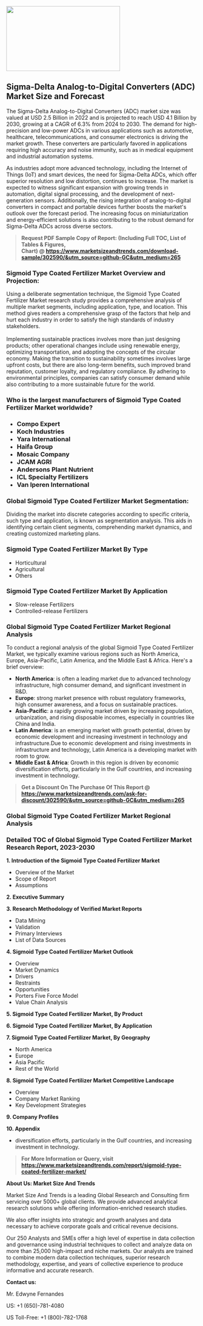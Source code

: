 <p><img class="alignnone size-medium wp-image-20088" src="https://ffe5etoiles.com/wp-content/uploads/2024/12/MST1-300x171.png" alt="" width="300" height="171" /></p><h2>Sigma-Delta Analog-to-Digital Converters (ADC) Market Size and Forecast</h2><p>The Sigma-Delta Analog-to-Digital Converters (ADC) market size was valued at USD 2.5 Billion in 2022 and is projected to reach USD 4.1 Billion by 2030, growing at a CAGR of 6.3% from 2024 to 2030. The demand for high-precision and low-power ADCs in various applications such as automotive, healthcare, telecommunications, and consumer electronics is driving the market growth. These converters are particularly favored in applications requiring high accuracy and noise immunity, such as in medical equipment and industrial automation systems.</p><p>As industries adopt more advanced technology, including the Internet of Things (IoT) and smart devices, the need for Sigma-Delta ADCs, which offer superior resolution and low distortion, continues to increase. The market is expected to witness significant expansion with growing trends in automation, digital signal processing, and the development of next-generation sensors. Additionally, the rising integration of analog-to-digital converters in compact and portable devices further boosts the market's outlook over the forecast period. The increasing focus on miniaturization and energy-efficient solutions is also contributing to the robust demand for Sigma-Delta ADCs across diverse sectors.</p></p><blockquote id="" class=""><strong>Request PDF Sample Copy of Report: (Including Full TOC, List of Tables &amp; Figures, Chart)&nbsp;@&nbsp;<strong><a href="https://www.marketsizeandtrends.com/download-sample/302590/&utm_source=github-GC&utm_medium=265" target="_blank">https://www.marketsizeandtrends.com/download-sample/302590/&utm_source=github-GC&utm_medium=265</a></strong></strong></blockquote><h3 id="" class="">Sigmoid Type Coated Fertilizer Market&nbsp;Overview and Projection:</h3><p id="" class="">Using a deliberate segmentation technique, the Sigmoid Type Coated Fertilizer Market research study provides a comprehensive analysis of multiple market segments, including application, type, and location. This method gives readers a comprehensive grasp of the factors that help and hurt each industry in order to satisfy the high standards of industry stakeholders. <br /> <br />Implementing sustainable practices involves more than just designing products; other operational changes include using renewable energy, optimizing transportation, and adopting the concepts of the circular economy. Making the transition to sustainability sometimes involves large upfront costs, but there are also long-term benefits, such improved brand reputation, customer loyalty, and regulatory compliance. By adhering to environmental principles, companies can satisfy consumer demand while also contributing to a more sustainable future for the world.</p><h3 id="" class="">Who is the largest manufacturers of&nbsp;Sigmoid Type Coated Fertilizer Market worldwide?</h3><h3 class=""><p><ul><li>Compo Expert </li><li> Koch Industries </li><li> Yara International </li><li> Haifa Group </li><li> Mosaic Company </li><li> JCAM AGRI </li><li> Andersons Plant Nutrient </li><li> ICL Specialty Fertilizers </li><li> Van Iperen International</li></ul></p></h3><h3 id="" class="">Global&nbsp;Sigmoid Type Coated Fertilizer Market Segmentation:</h3><p id="" class="">Dividing the market into discrete categories according to specific criteria, such type and application, is known as segmentation analysis. This aids in identifying certain client segments, comprehending market dynamics, and creating customized marketing plans.</p><h3 id="" class="">Sigmoid Type Coated Fertilizer Market&nbsp;By Type</h3><p><p><ul><li>Horticultural</li><li> Agricultural</li><li> Others</p></li></ul></p></p><h3 id="" class="">Sigmoid Type Coated Fertilizer Market&nbsp;By Application</h3><p class=""><p><ul><li>Slow-release Fertilizers</li><li> Controlled-release Fertilizers</li></ul></p></p><h3 id="" class="">Global Sigmoid Type Coated Fertilizer Market Regional Analysis</h3><p id="" class="">To conduct a regional analysis of the global Sigmoid Type Coated Fertilizer Market, we typically examine various regions such as North America, Europe, Asia-Pacific, Latin America, and the Middle East &amp; Africa. Here's a brief overview:</p><ul><li><strong>North America</strong>: is often a leading market due to advanced technology infrastructure, high consumer demand, and significant investment in R&amp;D.</li><li><strong>Europe</strong>: strong market presence with robust regulatory frameworks, high consumer awareness, and a focus on sustainable practices.</li><li><strong>Asia-Pacific</strong>: a rapidly growing market driven by increasing population, urbanization, and rising disposable incomes, especially in countries like China and India.</li><li><strong>Latin America</strong>: is an emerging market with growth potential, driven by economic development and increasing investment in technology and infrastructure.Due to economic development and rising investments in infrastructure and technology, Latin America is a developing market with room to grow.</li><li><strong>Middle East &amp; Africa</strong>: Growth in this region is driven by economic diversification efforts, particularly in the Gulf countries, and increasing investment in technology.</li></ul><blockquote id="" class=""><strong>Get a Discount On The Purchase Of This Report @ <strong><a href="https://www.marketsizeandtrends.com/ask-for-discount/302590/&utm_source=github-GC&utm_medium=265" target="_blank">https://www.marketsizeandtrends.com/ask-for-discount/302590/&utm_source=github-GC&utm_medium=265</a></strong></strong></blockquote><h3 id="" class="">Global Sigmoid Type Coated Fertilizer Market Regional Analysis</h3><h3 id="" class="">Detailed TOC of Global Sigmoid Type Coated Fertilizer Market Research Report, 2023-2030</h3><p id="" class=""><strong>1. Introduction of the Sigmoid Type Coated Fertilizer Market</strong></p><ul><li>Overview of the Market</li><li>Scope of Report</li><li>Assumptions</li></ul><p id="" class=""><strong>2. Executive Summary</strong></p><p id="" class=""><strong>3. Research Methodology of Verified Market Reports</strong></p><ul><li>Data Mining</li><li>Validation</li><li>Primary Interviews</li><li>List of Data Sources</li></ul><p id="" class=""><strong>4. Sigmoid Type Coated Fertilizer Market Outlook</strong></p><ul><li>Overview</li><li>Market Dynamics</li><li>Drivers</li><li>Restraints</li><li>Opportunities</li><li>Porters Five Force Model</li><li>Value Chain Analysis</li></ul><p id="" class=""><strong>5. Sigmoid Type Coated Fertilizer Market, By Product</strong></p><p id="" class=""><strong>6. Sigmoid Type Coated Fertilizer Market, By Application</strong></p><p id="" class=""><strong>7. Sigmoid Type Coated Fertilizer Market, By Geography</strong></p><ul><li>North America</li><li>Europe</li><li>Asia Pacific</li><li>Rest of the World</li></ul><p id="" class=""><strong>8. Sigmoid Type Coated Fertilizer Market Competitive Landscape</strong></p><ul><li>Overview</li><li>Company Market Ranking</li><li>Key Development Strategies</li></ul><p id="" class=""><strong>9. Company Profiles</strong></p><p id="" class=""><strong>10. Appendix</strong></p><ul><li>diversification efforts, particularly in the Gulf countries, and increasing investment in technology.</li></ul><blockquote id="" class=""><strong>For More Information or Query, visit <strong><strong><a href="https://www.marketsizeandtrends.com/report/sigmoid-type-coated-fertilizer-market/" target="_blank">https://www.marketsizeandtrends.com/report/sigmoid-type-coated-fertilizer-market/</a></strong></strong></strong></blockquote><p id="" class=""><strong>About Us: Market Size And Trends</strong></p><p id="" class="">Market Size And Trends is a leading Global Research and Consulting firm servicing over 5000+ global clients. We provide advanced analytical research solutions while offering information-enriched research studies.</p><p id="" class="">We also offer insights into strategic and growth analyses and data necessary to achieve corporate goals and critical revenue decisions.</p><p id="" class="">Our 250 Analysts and SMEs offer a high level of expertise in data collection and governance using industrial techniques to collect and analyze data on more than 25,000 high-impact and niche markets. Our analysts are trained to combine modern data collection techniques, superior research methodology, expertise, and years of collective experience to produce informative and accurate research.</p><p id="" class=""><strong>Contact us:</strong></p><p id="" class="">Mr. Edwyne Fernandes</p><p id="" class="">US: +1 (650)-781-4080</p><p id="" class="">US Toll-Free: +1 (800)-782-1768</p>
